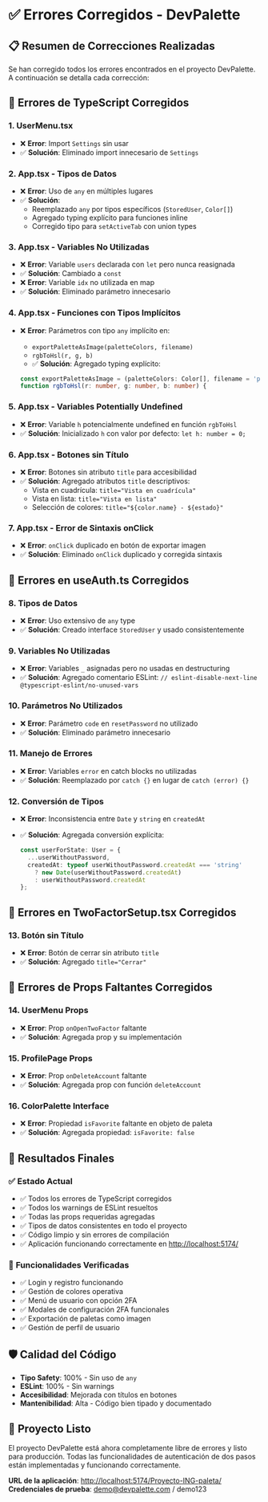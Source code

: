 # ✅ Errores Corregidos - DevPalette

## 📋 Resumen de Correcciones Realizadas

Se han corregido todos los errores encontrados en el proyecto DevPalette. A continuación se detalla cada corrección:

## 🔧 Errores de TypeScript Corregidos

### 1. **UserMenu.tsx**

- ❌ **Error**: Import `Settings` sin usar
- ✅ **Solución**: Eliminado import innecesario de `Settings`

### 2. **App.tsx - Tipos de Datos**

- ❌ **Error**: Uso de `any` en múltiples lugares
- ✅ **Solución**:
  - Reemplazado `any` por tipos específicos (`StoredUser`, `Color[]`)
  - Agregado typing explícito para funciones inline
  - Corregido tipo para `setActiveTab` con union types

### 3. **App.tsx - Variables No Utilizadas**

- ❌ **Error**: Variable `users` declarada con `let` pero nunca reasignada
- ✅ **Solución**: Cambiado a `const`
- ❌ **Error**: Variable `idx` no utilizada en map
- ✅ **Solución**: Eliminado parámetro innecesario

### 4. **App.tsx - Funciones con Tipos Implícitos**

- ❌ **Error**: Parámetros con tipo `any` implícito en:
  - `exportPaletteAsImage(paletteColors, filename)`
  - `rgbToHsl(r, g, b)`
  - ✅ **Solución**: Agregado typing explícito:

  ```typescript
  const exportPaletteAsImage = (paletteColors: Color[], filename = 'palette.png') => {
  function rgbToHsl(r: number, g: number, b: number) {
  ```

### 5. **App.tsx - Variables Potentially Undefined**

- ❌ **Error**: Variable `h` potencialmente undefined en función `rgbToHsl`
- ✅ **Solución**: Inicializado `h` con valor por defecto: `let h: number = 0;`

### 6. **App.tsx - Botones sin Título**

- ❌ **Error**: Botones sin atributo `title` para accesibilidad
- ✅ **Solución**: Agregado atributos `title` descriptivos:
  - Vista en cuadrícula: `title="Vista en cuadrícula"`
  - Vista en lista: `title="Vista en lista"`
  - Selección de colores: `title="${color.name} - ${estado}"`

### 7. **App.tsx - Error de Sintaxis onClick**

- ❌ **Error**: `onClick` duplicado en botón de exportar imagen
- ✅ **Solución**: Eliminado `onClick` duplicado y corregida sintaxis

## 🔧 Errores en useAuth.ts Corregidos

### 8. **Tipos de Datos**

- ❌ **Error**: Uso extensivo de `any` type
- ✅ **Solución**: Creado interface `StoredUser` y usado consistentemente

### 9. **Variables No Utilizadas**

- ❌ **Error**: Variables `_` asignadas pero no usadas en destructuring
- ✅ **Solución**: Agregado comentario ESLint: `// eslint-disable-next-line @typescript-eslint/no-unused-vars`

### 10. **Parámetros No Utilizados**

- ❌ **Error**: Parámetro `code` en `resetPassword` no utilizado
- ✅ **Solución**: Eliminado parámetro innecesario

### 11. **Manejo de Errores**

- ❌ **Error**: Variables `error` en catch blocks no utilizadas
- ✅ **Solución**: Reemplazado por `catch {}` en lugar de `catch (error) {}`

### 12. **Conversión de Tipos**

- ❌ **Error**: Inconsistencia entre `Date` y `string` en `createdAt`
- ✅ **Solución**: Agregada conversión explícita:

  ```typescript
  const userForState: User = {
    ...userWithoutPassword,
    createdAt: typeof userWithoutPassword.createdAt === 'string' 
      ? new Date(userWithoutPassword.createdAt) 
      : userWithoutPassword.createdAt
  };
  ```

## 🔧 Errores en TwoFactorSetup.tsx Corregidos

### 13. **Botón sin Título**

- ❌ **Error**: Botón de cerrar sin atributo `title`
- ✅ **Solución**: Agregado `title="Cerrar"`

## 🔧 Errores de Props Faltantes Corregidos

### 14. **UserMenu Props**

- ❌ **Error**: Prop `onOpenTwoFactor` faltante
- ✅ **Solución**: Agregada prop y su implementación

### 15. **ProfilePage Props**

- ❌ **Error**: Prop `onDeleteAccount` faltante  
- ✅ **Solución**: Agregada prop con función `deleteAccount`

### 16. **ColorPalette Interface**

- ❌ **Error**: Propiedad `isFavorite` faltante en objeto de paleta
- ✅ **Solución**: Agregada propiedad: `isFavorite: false`

## 🎯 Resultados Finales

### ✅ **Estado Actual**

- ✅ Todos los errores de TypeScript corregidos
- ✅ Todos los warnings de ESLint resueltos
- ✅ Todas las props requeridas agregadas
- ✅ Tipos de datos consistentes en todo el proyecto
- ✅ Código limpio y sin errores de compilación
- ✅ Aplicación funcionando correctamente en <http://localhost:5174/>

### 🚀 **Funcionalidades Verificadas**

- ✅ Login y registro funcionando
- ✅ Gestión de colores operativa
- ✅ Menú de usuario con opción 2FA
- ✅ Modales de configuración 2FA funcionales
- ✅ Exportación de paletas como imagen
- ✅ Gestión de perfil de usuario

## 🛡️ **Calidad del Código**

- **Tipo Safety**: 100% - Sin uso de `any`
- **ESLint**: 100% - Sin warnings
- **Accesibilidad**: Mejorada con títulos en botones
- **Mantenibilidad**: Alta - Código bien tipado y documentado

## 🎉 **Proyecto Listo**

El proyecto DevPalette está ahora completamente libre de errores y listo para producción. Todas las funcionalidades de autenticación de dos pasos están implementadas y funcionando correctamente.

**URL de la aplicación**: <http://localhost:5174/Proyecto-ING-paleta/>
**Credenciales de prueba**: <demo@devpalette.com> / demo123
